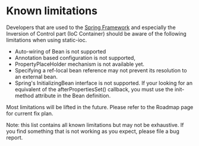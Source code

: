 # Known limitations #

Developers that are used to the [Spring Framework](http://projects.spring.io/spring-framework/) and especially the Inversion of Control part (IoC Container) should be aware of the following limitations when using static-ioc.

  * Auto-wiring of Bean is not supported
  * Annotation based configuration is not supported,
  * PropertyPlaceHolder mechanism is not available yet.
  * Specifying a ref-local bean reference may not prevent its resolution to an external bean.
  * Spring's InitializingBean interface is not supported. If your looking for an equivalent of the afterPropertiesSet() callback, you must use the init-method attribute in the Bean definition.

Most limitations will be lifted in the future. Please refer to the Roadmap page for current fix plan.

Note: this list contains all known limitations but may not be exhaustive. If you find something that is not working as you expect, please file a bug report.